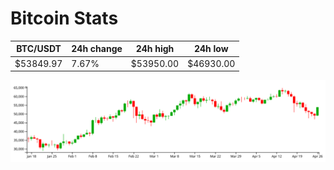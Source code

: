 # Bitcoin Stats

BTC/USDT|24h change|24h high|24h low|
|---|---|---|---|
|$53849.97|7.67%|$53950.00|$46930.00|

<img src="./chart.svg">
